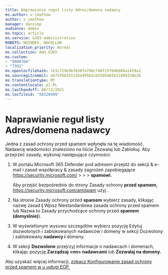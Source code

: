 ```yaml
---
title: Naprawianie reguł listy Adres/domena nadawcy
ms.author: v-jmathew
author: v-jmathew
manager: dansimp
audience: Admin
ms.topic: article
ms.service: o365-administration
ROBOTS: NOINDEX, NOFOLLOW
localization_priority: Normal
ms.collection: Adm_O365
ms.custom:
- "9000760"
- "7391"
ms.openlocfilehash: 7e3c729e9bf630fa798c746f25f046606a1459a1
ms.sourcegitcommit: ab75f66355116e995b3cb5505465b31989339e28
ms.translationtype: MT
ms.contentlocale: pl-PL
ms.lasthandoff: 08/13/2021
ms.locfileid: "58320499"
---
```

# <a name="fix-sender-addressdomain-list-rules"></a>Naprawianie reguł listy Adres/domena nadawcy

Jedna z zasad ochrony przed spamem wpłynęła na tę wiadomość. Nadawcę wiadomości znaleziono na liście Zezwalaj lub Zablokuj. Aby przejrzeć zasady, wykonaj następujące czynności:

1. W portalu Microsoft 365 Defender pod adresem przejdź do sekcji & e-mail i zasad współpracy & zasady zagrożeń zapobiegające <https://security.microsoft.com/>  \>  \>  \> **spamowi.** 

   Aby przejść bezpośrednio do strony Zasady ochrony **przed spamem,** <https://security.microsoft.com/antispam> użyj .

2. Na stronie Zasady ochrony przed **spamem** wybierz zasady, klikając nazwę zasad **(** Wpisz  Niestandardowa zasada ochrony przed spamem lub Nazwa to Zasady przychodzące ochrony przed **spamem** **(domyślnie)**).
3. W wyświetlonym wysuwu  szczegółów wybierz pozycję Edytuj dozwolonych i zablokowanych nadawców i domeny w sekcji Dozwolony i zablokowany **nadawcy i** domeny.
4. W sekcji **Dozwolone** przejrzyj informacje o nadawcach i domenach, klikając pozycję **Zarządzaj \<nn\> nadawcami** lub **Zezwalaj na domeny.**

Aby uzyskać więcej informacji, [zobacz Konfigurowanie zasad ochrony przed spamem w u usługi EOP.](https://docs.microsoft.com/microsoft-365/security/office-365-security/configure-your-spam-filter-policies)
